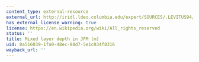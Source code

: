 ```yaml
---
content_type: external-resource
external_url: http://iridl.ldeo.columbia.edu/expert/SOURCES/.LEVITUS94/.MONTHLY/.Zmix/T/%28Jan-Mar%29VALUES[T]average/figviewer.html?my.help=more+options&map.Y.units=degree_north&map.Y.plotlast=90N&map.url=greyscale+dup+1+object+DATA+100+200++VALUES++X+Y+fig:+colors+black+uniform+thinnish+contours+black+land+:fig&map.domain=+%7B+/Zmix+1050+0+plotrange+/Zmix+1050+0+plotrange+X+91.25+521.25+plotrange+Y+-90+90+plotrange+%7D&map.domainparam=+/plotaxislength+700+psdef+/plotborder+72+psdef+/XOVY+null+psdef&map.zoom=Zoom&map.Y.plotfirst=90S&map.X.plotfirst=91.25&map.X.units=degree_east&map.X.modulus=360&map.X.plotlast=521.25&map.Zmix.plotfirst=1050&map.Zmix.units=m&map.Zmix.plotlast=0&map.plotaxislength=700&map.plotborder=72&map.fnt=Helvetica&map.fntsze=16&map.XOVY=auto&map.color_smoothing=1
has_external_license_warning: true
license: https://en.wikipedia.org/wiki/All_rights_reserved
status: ''
title: Mixed layer depth in JFM (m)
uid: 8a516039-1fa0-48ec-88d7-5e1c034f8316
wayback_url: ''
---
```

